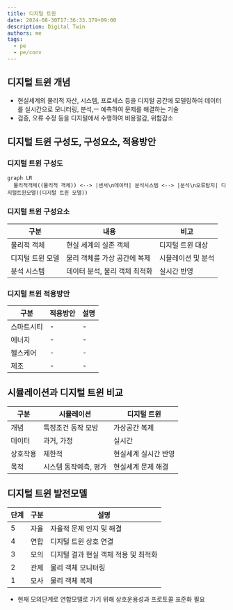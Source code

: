 ```yaml
---
title: 디지털 트윈
date: 2024-08-30T17:36:33.379+09:00
description: Digital Twin
authors: me
tags: 
  - pe
  - pe/conv 
---
```


## 디지털 트윈 개념

- 현실세계의 물리적 자산, 시스템, 프로세스 등을 디지털 공간에 모델링하여 데이터를 실시간으로 모니터링, 분석,ㅡ 예측하여 문제를 해결하는 기술
- 검증, 오류 수정 등을 디지털에서 수행하여 비용절감, 위험감소

## 디지털 트윈 구성도, 구성요소, 적용방안

### 디지털 트윈 구성도

```mermaid
graph LR
  물리적객체((물리적 객체)) <--> |센서\n데이터| 분석시스템 <--> |분석\n오류탐지| 디지털트윈모델((디지털 트윈 모델))
```

### 디지털 트윈 구성요소

| 구분 | 내용 | 비고 |
| --- | --- | --- |
| 물리적 객체 | 현실 세계의 실존 객체 | 디지털 트윈 대상 |
| 디지털 트윈 모델 | 물리 객체를 가상 공간에 복제 | 시뮬레이션 및 분석 |
| 분석 시스템 | 데이터 분석, 물리 객체 최적화 | 실시간 반영 |

### 디지털 트윈 적용방안

| 구분 | 적용방안 | 설명 |
| --- | --- | --- |
| 스마트시티 | - | - |
| 에너지 | - | - |
| 헬스케어 | - | - |
| 제조 | - | - |

## 시뮬레이션과 디지털 트윈 비교

| 구분 | 시뮬레이션 | 디지털 트윈 |
| --- | --- | --- |
| 개념 | 특정조건 동작 모방 | 가상공간 복제 |
| 데이터 | 과거, 가정 | 실시간 |
| 상호작용 | 제한적 | 현실세계 실시간 반영 |
| 목적 | 시스템 동작예측, 평가 | 현실세계 문제 해결 |

## 디지털 트윈 발전모델

| 단계 | 구분 | 설명 |
| --- | --- | --- |
| 5 | 자율 | 자율적 문제 인지 및 해결 |
| 4 | 연합 | 디지털 트윈 상호 연결 |
| 3 | 모의 | 디지털 결과 현실 객체 적용 및 최적화 |
| 2 | 관제 | 물리 객체 모니터링 |
| 1 | 모사 | 물리 객체 복제 |

- 현재 모의단계로 연합모델로 가기 위해 상호운용성과 프로토콜 표준화 필요
